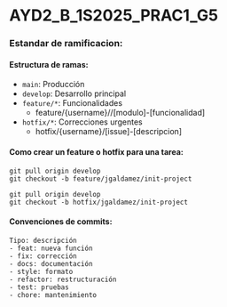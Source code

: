 # AYD2_B_1S2025_PRAC1_G5

### Estandar de ramificacion:

#### Estructura de ramas:

- `main`: Producción
- `develop`: Desarrollo principal
- `feature/*`: Funcionalidades
  - feature/{username}//[modulo]-[funcionalidad]
- `hotfix/*`: Correcciones urgentes
  - hotfix/{username}/[issue]-[descripcion]

#### Como crear un feature o hotfix para una tarea:

```git
git pull origin develop
git checkout -b feature/jgaldamez/init-project

git pull origin develop
git checkout -b hotfix/jgaldamez/init-project
```

#### Convenciones de commits:

```
Tipo: descripción
- feat: nueva función
- fix: corrección
- docs: documentación
- style: formato
- refactor: restructuración
- test: pruebas
- chore: mantenimiento
```